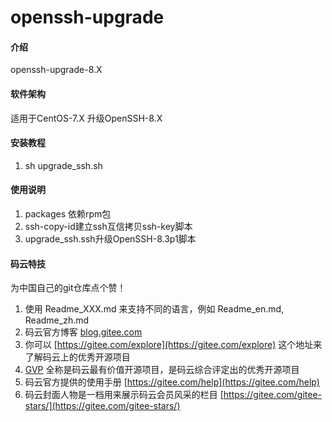 # openssh-upgrade

#### 介绍
openssh-upgrade-8.X

#### 软件架构
适用于CentOS-7.X
升级OpenSSH-8.X

#### 安装教程

1.  sh upgrade_ssh.sh

#### 使用说明

1.  packages 依赖rpm包
2.  ssh-copy-id建立ssh互信拷贝ssh-key脚本
3.  upgrade_ssh.ssh升级OpenSSH-8.3p1脚本


#### 码云特技
为中国自己的git仓库点个赞！

1.  使用 Readme\_XXX.md 来支持不同的语言，例如 Readme\_en.md, Readme\_zh.md
2.  码云官方博客 [blog.gitee.com](https://blog.gitee.com)
3.  你可以 [https://gitee.com/explore](https://gitee.com/explore) 这个地址来了解码云上的优秀开源项目
4.  [GVP](https://gitee.com/gvp) 全称是码云最有价值开源项目，是码云综合评定出的优秀开源项目
5.  码云官方提供的使用手册 [https://gitee.com/help](https://gitee.com/help)
6.  码云封面人物是一档用来展示码云会员风采的栏目 [https://gitee.com/gitee-stars/](https://gitee.com/gitee-stars/)
